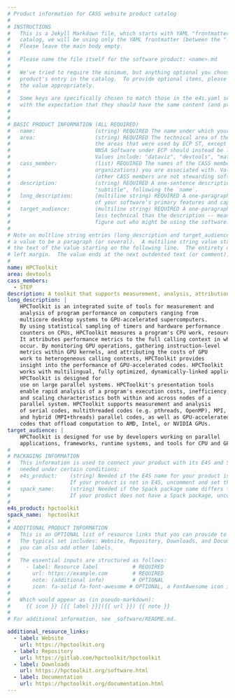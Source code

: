 ```yaml
---
# Product information for CASS website product catalog
#
# INSTRUCTIONS
#   This is a Jekyll Markdown file, which starts with YAML "frontmatter." For the product 
#   catalog, we will be using only the YAML frontmatter (between the "---" seperators).  
#   Please leave the main body empty.  
#
#   Please name the file itself for the software product: <name>.md
#
#   We've tried to require the minimum, but anything optional you choose to add will enrich your
#   product's entry in the catalog.  To provide optional items, please uncomment the keys and complete
#   the value appropriately.
#
#   Some keys are specifically chosen to match those in the e4s.yaml schema (ignoring case) 
#   with the expectation that they should have the same content (and probably will eventually be merged).
#
#
# BASIC PRODUCT INFORMATION (ALL REQUIRED)
#   name:                   (string) REQUIRED The name under which your product should appear in the catalog
#   area:                   (string) REQUIRED The technical area of the product.  For now, we are using
#                           the areas that were used by ECP ST, except that anything that was categorized as
#                           NNSA Software under ECP should instead be listed under the appropriate "real" area:
#                           Values include: "dataviz", "devtools", "mathlibs", "pmr", "sweco".  
#   cass_member:            (list) REQUIRED The names of the CASS member organizations (aka software stewardship
#                           organizations) you are associated with. Values include: "fastmath", "PESO", "RAPIDS", "S4PST", "STEP".
#                           (other CASS members are not stewarding software products, as far as we know: colabs, corsa, swas)
#   description:            (string) REQUIRED A one-sentence description of your software.  To be used as a
#                           "subtitle", following the `name`.
#   long_description:       (multiline string) REQUIRED A one-paragraph description of your software. A brief, moderately technical description 
#                           of your software's primary features and capabilities.
#   target_audience:        (multiline string) REQUIRED A one-paragraph description of who should be interested in your software.  This should be
#                           less technical than the description -- meant to guide someone who's inexpert or just trying to 
#                           figure out who might be using the software.
#
# Note on multline string entries (long_description and target_audience): YAML supports a multiline string entry that allows 
# a value to be a paragraph (or several).  A multiline string value starts with a pipe ("|") following the colon of the key, with
# the text of the value starting on the following line.  The entirety of the value should be indented by 2-4 spaces from the
# left margin.  The value ends at the next outdented text (or comment).
#
name: HPCToolkit
area: devtools
cass_members:
  - STEP
description: A toolkit that supports measurement, analysis, attribution, and inspection of application performance on CPU and GPU-accelerated architectures
long_description: |
    HPCToolkit is an integrated suite of tools for measurement and
    analysis of program performance on computers ranging from
    multicore desktop systems to GPU-accelerated supercomputers.
    By using statistical sampling of timers and hardware performance
    counters on CPUs, HPCToolkit measures a program's CPU work, resource consumption, and inefficiency.
    It attributes performance metrics to the full calling context in which they
    occur. By monitoring GPU operations, gathering instruction-level
    metrics within GPU kernels, and attributing the costs of GPU
    work to heterogeneous calling contexts, HPCToolkit provides
    insight into the performance of GPU-accelerated codes. HPCToolkit
    works with multilingual, fully optimized, dynamically-linked applications. 
    HPCToolkit is designed for
    use on large parallel systems. HPCToolkit's presentation tools
    enable rapid analysis of a program's execution costs, inefficiency,
    and scaling characteristics both within and across nodes of a
    parallel system. HPCToolkit supports measurement and analysis
    of serial codes, multithreaded codes (e.g. pthreads, OpenMP), MPI,
    and hybrid (MPI+threads) parallel codes, as well as GPU-accelerated
    codes that offload computation to AMD, Intel, or NVIDIA GPUs.
target_audience: |
    HPCToolkit is designed for use by developers working on parallel
    applications, frameworks, runtime systems, and tools for CPU and GPU-accelerated systems. 
#
# PACKAGING INFORMATION
#   This information is used to connect your product with its E4S and Spack packages, if available.  It is only
#   needed under certain conditions:
#   e4s_product:    (string) Needed if the E4S name for your product is different than your preferred `name` of the product.
#                   If your product is not in E4S, uncomment and set the value to `nil`
#   spack_name:     (string) Needed if the Spack package name differs from the `e4s_product` name.
#                   If your product does not have a Spack package, uncomment and set the value to `nil`
#
e4s_product: hpctoolkit
spack_name:  hpctoolkit
#
# ADDITIONAL PRODUCT INFORMATION
#   This is an OPTIONAL list of resource links that you can provide to make your catalog entry more useful.
#   The typical set includes: Website, Repository, Downloads, and Documentation, but all of these are optional, and
#   you can also add other labels.
#
#   The essential inputs are structured as follows:
#     - label: Resource label           # REQUIRED
#       url: https://example.com        # REQUIRED
#       note: (additional info)         # OPTIONAL
#       icon: fa-solid fa-font-awesome # OPTIONAL, a FontAwesome icon identifier
#
#   Which would appear as (in pseudo-markdown):
#     {{ icon }} [{{ label }}]({{ url }}) {{ note }}
#
# For additional information, see _software/README.md.

additional_resource_links:
  - label: Website
    url: https://hpctoolkit.org
  - label: Repository
    url: https://gitlab.com/hpctoolkit/hpctoolkit
  - label: Downloads
    url: https://hpctoolkit.org/software.html
  - label: Documentation
    url: https://hpctoolkit.org/documentation.html
---
```

